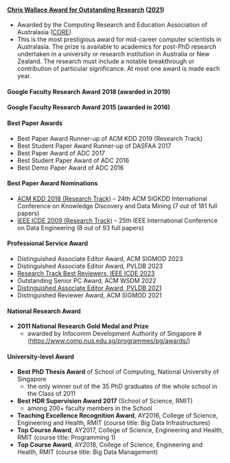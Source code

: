 #### [Chris Wallace Award for Outstanding Research](https://www.core.edu.au/the-chris-wallace-award-for-outstanding-research-contributio) ([2021](https://mailchi.mp/b3bed90720c3/zz4597ittf-4168873?e=4f86ee5536))
* Awarded by the Computing Research and Education Association of Australasia ([CORE](https://www.core.edu.au/home))
* This is the most prestigious award for mid-career computer scientists in Australasia. The prize is available to academics for post-PhD research undertaken in a university or research institution in Australia or New Zealand. The research must include a notable breakthrough or contribution of particular significance. At most one award is made each year.

#### Google Faculty Research Award 2018 (awarded in 2019)

#### Google Faculty Research Award 2015 (awarded in 2016)

#### Best Paper Awards
* Best Paper Award Runner-up of ACM KDD 2019 (Research Track)
* Best Student Paper Award Runner-up of DASFAA 2017
* Best Paper Award of ADC 2017
* Best Student Paper Award of ADC 2016
* Best Demo Paper Award of ADC 2016

#### Best Paper Award Nominations
* [ACM KDD 2018 (Research Track)](https://dl.acm.org/toc/tkdd/2020/14/5#sec1) – 24th ACM SIGKDD International Conference on Knowledge Discovery and Data Mining (7 out of 181 full papers)
* [IEEE ICDE 2009 (Research Track)](https://ieeexplore.ieee.org/stamp/stamp.jsp?tp=&arnumber=5494756) – 25th IEEE International Conference on Data Engineering (8 out of 93 full papers)

#### Professional Service Award
* Distinguished Associate Editor Award, ACM SIGMOD 2023
* Distinguished Associate Editor Award, PVLDB 2023
* [Research Track Best Reviewers, IEEE ICDE 2023](https://icde2023.ics.uci.edu/awards/)
* Outstanding Senior PC Award, ACM WSDM 2022
* [Distinguished Associate Editor Award, PVLDB 2021](http://vldb.org/2021/?conference-awards)
* Distinguished Reviewer Award, ACM SIGMOD 2021

#### National Research Award
* **2011 National Research Gold Medal and Prize**
	- awarded by Infocomm Development Authority of Singapore
#(https://www.comp.nus.edu.sg/programmes/pg/awards/)

#### University-level Award
* **Best PhD Thesis Award** of School of Computing, National University of Singapore
	- the only winner out of the 35 PhD graduates of the whole school in the Class of 2011
* **Best HDR Supervision Award 2017** (School of Science, RMIT)
	-  among 200+ faculty members in the School
* **Teaching Excellence Recognition Award**, AY2016, College of Science, Engineering and Health, RMIT (course title: Big Data Infrastructures)
* **Top Course Award**, AY2017, College of Science, Engineering and Health, RMIT (course title: Programming 1)
* **Top Course Award**, AY2018, College of Science, Engineering and Health, RMIT (course title: Big Data Management)